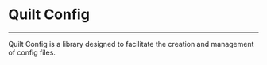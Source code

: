 # Quilt Config

---

Quilt Config is a library designed to facilitate the creation and
management of config files.